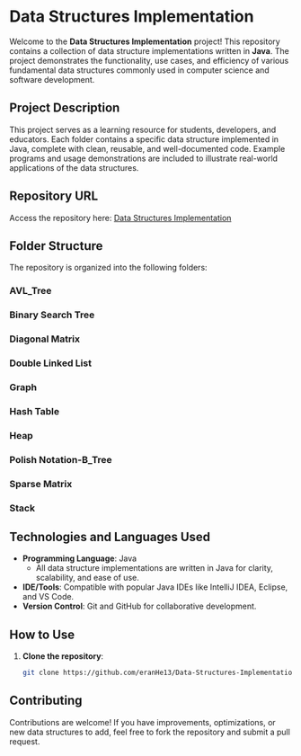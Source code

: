 # Data Structures Implementation

Welcome to the **Data Structures Implementation** project! This repository contains a collection of data structure implementations written in **Java**. The project demonstrates the functionality, use cases, and efficiency of various fundamental data structures commonly used in computer science and software development.

## Project Description

This project serves as a learning resource for students, developers, and educators. Each folder contains a specific data structure implemented in Java, complete with clean, reusable, and well-documented code. Example programs and usage demonstrations are included to illustrate real-world applications of the data structures.

## Repository URL

Access the repository here: [Data Structures Implementation](https://github.com/eranHe13/Data-Structures-Implementation.git)

## Folder Structure

The repository is organized into the following folders:

### **AVL_Tree**

### **Binary Search Tree**

### **Diagonal Matrix**

### **Double Linked List**

### **Graph**

### **Hash Table**

### **Heap**

### **Polish Notation-B_Tree**

### **Sparse Matrix**

### **Stack**

## Technologies and Languages Used

- **Programming Language**: Java
  - All data structure implementations are written in Java for clarity, scalability, and ease of use.
- **IDE/Tools**: Compatible with popular Java IDEs like IntelliJ IDEA, Eclipse, and VS Code.
- **Version Control**: Git and GitHub for collaborative development.

## How to Use

1. **Clone the repository**:
   ```bash
   git clone https://github.com/eranHe13/Data-Structures-Implementation.git

## Contributing

Contributions are welcome! If you have improvements, optimizations, or new data structures to add, feel free to fork the repository and submit a pull request.
